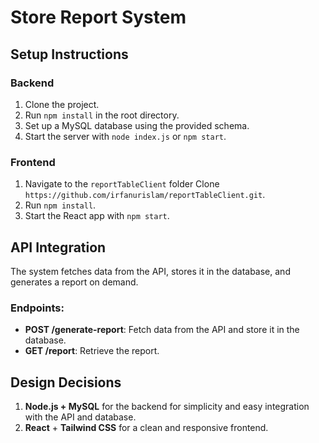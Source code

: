 # Store Report System

## Setup Instructions

### Backend
1. Clone the project.
2. Run `npm install` in the root directory.
3. Set up a MySQL database using the provided schema.
4. Start the server with `node index.js` or `npm start`.

### Frontend
1. Navigate to the `reportTableClient` folder Clone `https://github.com/irfanurislam/reportTableClient.git`.
2. Run `npm install`.
3. Start the React app with `npm start`.

## API Integration
The system fetches data from the API, stores it in the database, and generates a report on demand.

### Endpoints:
- **POST /generate-report**: Fetch data from the API and store it in the database.
- **GET /report**: Retrieve the report.

## Design Decisions
1. **Node.js + MySQL** for the backend for simplicity and easy integration with the API and database.
2. **React** + **Tailwind CSS** for a clean and responsive frontend.
